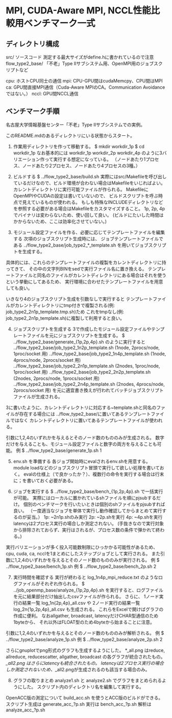 # MPI, CUDA-Aware MPI, NCCL性能比較用ベンチマーク一式

## ディレクトリ構成
src/
    ソースコード
    測定する最大サイズがdefine.hに書かれているので注意
flow_type2_base/
    「不老」Type IIサブシステム用、OpenMPI用のジョブスクリプトなど

cpu: ホストCPU同士の通信
mpi: CPU-GPU間はcudaMemcpy、CPU間はMPI
ca: GPU間直接MPI通信（Cuda-Aware MPIのCA。Communication Avoidanceではない。）
nccl: GPU間NCCL通信

## ベンチマーク手順

名古屋大学情報基盤センター「不老」Type IIサブシステムでの実例。

このREADME.mdのあるディレクトリにいる状態からスタート。


1. 作業用ディレクトリを作って移動する。
$ mkdir workdir_1p
$ cd workdir_1p
なお基本的には
workdir_1p
workdir_2p
workdir_4p
のように3バリエーション作って実行する想定になっている。
（ノードあたり1プロセス、ノードあたり2プロセス、ノードあたり4プロセスの3種。）


2. ビルドする
$ ../flow_type2_base/build.sh
実際にはsrc/Makefileを呼び出しているだけなので、ビルド環境が合わない場合はMakefileをいじればよい。
カレントディレクトリに実行可能ファイルが作られる。
MakefileにOpenMPIやCUDAの設定は書いていないので、
ビルドスクリプトを呼ぶ時点で見えているものが使われる。
もしも特殊なINCLUDEディレクトリなどを参照する必要がある場合はMakefileをカスタマイズすること。
1p, 2p, 4pでバイナリは変わらないため、使い回して良い。
(ビルドにたいした時間はかからないため、ここは効率化させていない。)


3. モジュール設定ファイルを作る、必要に応じてテンプレートファイルを編集する
次項のジョブスクリプト生成時には、
ジョブテンプレートファイルである
../flow_type2_base/job_type2_*_template.sh
を用いてジョブスクリプトを生成する。

具体的には、これらのテンプレートファイルの複製をカレントディレクトリに持ってきて、
その中の文字列BINをsedで実行ファイル名に置き換える。
テンプレートファイルと同名のファイルがカレントディレクトリにある場合はそれを使うという挙動にしてあるため、
実行環境に合わせたテンプレートファイルを用意しても良い。

いきなり4のジョブスクリプト生成を引数なしで実行すると
テンプレートファイルがカレントディレクトリにtmp付きで複製される(例: job_type2_2n1p_template.tmp.sh)ため
これをtmpなし(例: job_type2_2n1p_template.sh)に複製して利用すると良い。


4. ジョブスクリプトを生成する
3で作成したモジュール設定ファイルやテンプレートファイルを元にジョブスクリプトを生成する。
$ ../flow_type2_base/generate_{1p,2p,4p}.sh
のように実行すると
../flow_type2_base/job_type2_1n2p_template.sh (1node, 2procs/node, 1proc/socket 用)
../flow_type2_base/job_type2_1n4p_template.sh (1node, 4procs/node, 2procs/socket 用)
../flow_type2_base/job_type2_2n1p_template.sh (2nodes, 1proc/node, 1proc/socket 用)
../flow_type2_base/job_type2_2n2p_template.sh (2nodes, 2procs/node, 1procs/socket 用)
../flow_type2_base/job_type2_2n4p_template.sh (2nodes, 4procs/node, 2procs/socket 用)
を元に適宜書き換えが行われてバッチジョブスクリプトファイルが生成される。

3に書いたように、カレントディレクトリに対応する~template.shと同名のファイルが存在する場合には
../flow_type2_base/に置いてあるテンプレートファイルではなく
カレントディレクトリに置いてあるテンプレートファイルが使われる。

引数に1,2,4のいずれかを与えるとそのノード数のもののみが生成される。
数字だけを与えることも、モジュール設定ファイルと数字の両方を与えることも可能。
例 $ ../flow_type2_base/generate_1p.sh 1


5. env.sh を準備する
各ジョブ開始時にevalされるenv.shを用意する。
module loadなどのジョブスクリプト冒頭で実行して欲しい処理を書いておく。
evalの仕様上（で良かったか？）、複数行の命令を実行する場合は行末に；を書いておく必要がある。


6. ジョブを実行する
$ ../flow_type2_base/bench_{1p,2p,4p}.sh
で一括実行が可能。
実際にはローカルに置かれているshファイルを順にpjsubするだけ。
個別のベンチマークを行いたいときは個別のshファイルをpjsubすれば良い。
（一度適当なジョブを単体で実行し動作確認してからまとめて実行するのが妥当。）
1p: ~2n1p.shのみ実行
2p: ~2p.shを実行
4p: ~4p.shを実行
latencyは2プロセス実行の場合しか測定されない。
(手抜きなので実行対象から排除されておらず、実行はされるが、プロセス数の条件で弾かれて終わる。)

実行バリエーションが多く投入可能数制限にひっかかる可能性があるため、
cpu, cuda, ca, ncclを1まとめにしたステップジョブとして実行される。
また引数に1,2,4のいずれかを与えるとそのノード数のもののみが実行される。
例 $ ../flow_type2_base/bench_1p.sh
例 $ ../flow_type2_base/bench_2p.sh 2


7. 実行時間を確認する
実行が終わると
log_1n4p_mpi_reduce.txt
のようなログファイルがそれぞれ作られる。
$ ../job_openmp_base/analyze_{1p,2p,4p}.sh
を実行すると、ログファイルを元に結果部分だけ抽出したcsvファイルが作られる。
さらに、
1ノード実行の結果一覧 log_1n{2p,4p}_all.csv
や
2ノード実行の結果一覧 log_2n{1p,2p,4p}_all.csv
も生成される。
これらをExcelで開けばグラフの作成に便利。
なおallgather, broadcast, latencyだけCHAR型通信のため1byteから、
それ以外はFLOAT型のため4byteから始まることに注意。

引数に1,2,4のいずれかを与えるとそのノード数のもののみが解析される。
例 $ ../flow_type2_base/analyze_1p.sh
例 $ ../flow_type2_base/analyze_2p.sh 2

さらにgnuplotでpng形式のグラフも生成するようにした。
*_all.png はreduce, allreduce, reducescatter, allgather, broadcast の各グラフが統合されたもの。
*_all2.png はさらにlatencyも統合されたもの。
latencyは2プロセス実行の場合しか測定されないため、*_all2.pngが生成されるのも該当する場合のみ。


8. グラフの取りまとめ
analyze1.sh と analyze2.sh でグラフをまとめられるようにした。
スクリプト内のディレクトリ名を編集して実行する。




OpenACC版の測定について
build_acc.sh を使うとACC版のビルドができる。
スクリプト生成は generate_acc_?p.sh
実行は bench_acc_?p.sh
解析は analyze_acc_?p.sh


